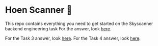 # Hoen Scanner :shell:
This repo contains everything you need to get started on the Skyscanner backend engineering task
For the answer, look [here](https://github.com/vagabond-systems/hoen-scanner-model-answer).

For the Task 3 answer, look [here](https://github.com/vagabond-systems/flightscry/tree/flow).
For the Task 4 answer, look [here](chrome-extension://efaidnbmnnnibpcajpcglclefindmkaj/https://cdn.theforage.com/vinternships/companyassets/skoQmxqhtgWmKv2pm/PtevGh8LnSCNZFt9B/1693314124011/Task%204%20-%20Example%20Answer.pdf).
